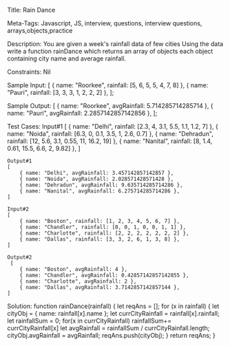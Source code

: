 Title: 
Rain Dance

Meta-Tags:
Javascript, JS, interview, questions, interview questions, arrays,objects,practice

Description:
You are given a week's rainfall data of few cities 
Using the data write a function rainDance which returns an array of objects each object containing city name and average rainfall.

Constraints:
Nil

Sample Input:
[
  { name: "Roorkee", rainfall: [5, 6, 5, 5, 4, 7, 8] },
  { name: "Pauri", rainfall: [3, 3, 3, 1, 2, 2, 2] },
];

Sample Output:
[
  { name: "Roorkee", avgRainfall: 5.714285714285714 },
  { name: "Pauri", avgRainfall: 2.2857142857142856 },
];

Test Cases:
    Input#1
    [
        { name: "Delhi", rainfall: [2.3, 4, 3.1, 5.5, 1.1, 1.2, 7] },
        { name: "Noida", rainfall: [6.3, 0, 0.1, 3.5, 1, 2.6, 0.7] },
        { name: "Dehradun", rainfall: [12, 5.6, 3.1, 0.55, 11, 16.2, 19] },
        { name: "Nanital", rainfall: [8, 1.4, 0.61, 15.5, 6.6, 2, 9.82] },
    ]

    Output#1
    [   
        { name: "Delhi", avgRainfall: 3.457142857142857 },
        { name: "Noida", avgRainfall: 2.028571428571428 },
        { name: "Dehradun", avgRainfall: 9.635714285714286 },
        { name: "Nanital", avgRainfall: 6.275714285714286 },
    ]

    Input#2
    [
        { name: "Boston", rainfall: [1, 2, 3, 4, 5, 6, 7] },
        { name: "Chandler", rainfall: [0, 0, 1, 0, 0, 1, 1] },
        { name: "Charlotte", rainfall: [2, 2, 2, 2, 2, 2, 2] },
        { name: "Dallas", rainfall: [3, 3, 2, 6, 1, 3, 8] },
    ]

    Output#2
     [
        { name: "Boston", avgRainfall: 4 },
        { name: "Chandler", avgRainfall: 0.42857142857142855 },
        { name: "Charlotte", avgRainfall: 2 },
        { name: "Dallas", avgRainfall: 3.7142857142857144 },
    ]


Solution:
function rainDance(rainfall) {
  let reqAns = [];
  for (x in rainfall) {
    let cityObj = { name: rainfall[x].name };
    let currCityRainfall = rainfall[x].rainfall;
    let rainfallSum = 0;
    for(x in currCityRainfall) rainfallSum+= currCityRainfall[x]
    let avgRainfall =
      rainfallSum / currCityRainfall.length;
    cityObj.avgRainfall = avgRainfall;
    reqAns.push(cityObj);
  }
  return reqAns;
}
